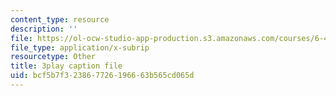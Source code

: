 ```yaml
---
content_type: resource
description: ''
file: https://ol-ocw-studio-app-production.s3.amazonaws.com/courses/6-450-principles-of-digital-communications-i-fall-2006/bcf5b7f323867726196663b565cd065d_QstZW4N4SX8.srt
file_type: application/x-subrip
resourcetype: Other
title: 3play caption file
uid: bcf5b7f3-2386-7726-1966-63b565cd065d
---
```

